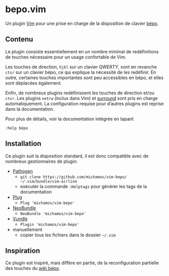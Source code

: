 # bepo.vim

Un plugin [Vim](http://www.vim.org) pour une prise en charge de la disposition de clavier [bépo](http://www.bepo.fr).

## Contenu

Le plugin consiste essentiellement en un nombre minimal de redéfinitions de touches nécessaire pour un usage confortable de Vim.

Les touches de direction, `hjkl` sur un clavier QWERTY, sont en revanche `ctsr` sur un clavier bépo, ce qui explique la nécessité de les redéfinir.
En outre, certaines touches importantes sont peu accessibles en bépo, et elles sont déplacées également.

Enfin, de nombreux plugins redéfinissent les touches de direction et/ou `ctsr`.
Les plugins `netrw` (inclus dans Vim) et [surround](https://github.com/tpope/vim-surround/) sont pris en charge automatiquement.
La configuration requise pour d’autres plugins est reprise dans la documentation.

Pour plus de détails, voir la documentation intégrée en tapant
```
:help bépo
```

## Installation

Ce plugin suit la disposition standard, il est donc compatible avec de nombreux gestionnaires de plugin:

*  [Pathogen](https://github.com/tpope/vim-pathogen)
    -  `git clone https://github.com/michamos/vim-bepo/ ~/.vim/bundle/vim-airline`
    -  exécuter la commande `:Helptags` pour générer les tags de la documentation
*  [Plug](https://github.com/junegunn/vim-plug)
    -  `Plug 'michamos/vim-bepo'`
*  [NeoBundle](https://github.com/Shougo/neobundle.vim)
    -  `NeoBundle 'michamos/vim-bepo'`
*  [Vundle](https://github.com/gmarik/vundle)
    -  `Plugin 'michamos/vim-bepo'`
*  manuellement
    -  copier tous les fichiers dans le dossier `~/.vim`

## Inspiration

Ce plugin est inspiré, mais diffère en partie, de la reconfiguration partielle des touches du [wiki bépo](http://bepo.fr/wiki/Vim#Reconfiguration_partielle_des_touches).
